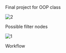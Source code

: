 Final project for OOP class

![2](https://github.com/BrokenLeg/Filters-Editor/assets/68334150/dc04f80b-c6b6-4d67-9a50-2a0bc391bae5)

Possible filter nodes

![1](https://github.com/BrokenLeg/Filters-Editor/assets/68334150/e9598ed7-fca8-4c10-8f38-c12a306e062d)

Workflow
